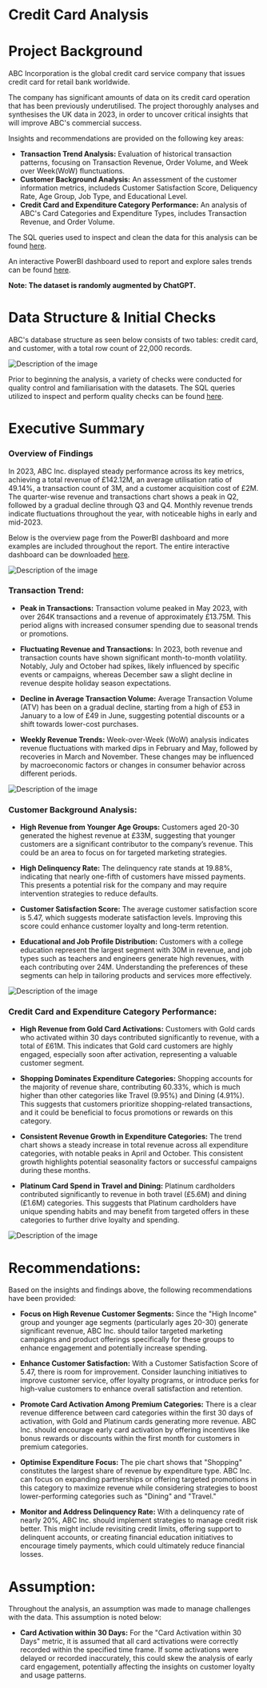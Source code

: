 # Credit Card Analysis

# Project Background
ABC Incorporation is the global credit card service company that issues credit card for retail bank worldwide.

The company has significant amounts of data on its credit card operation that has been previously underutilised. The project thoroughly analyses and synthesises the UK data in 2023, in order to uncover critical insights that will improve ABC's commercial success.

Insights and recommendations are provided on the following key areas:

- **Transaction Trend Analysis:** Evaluation of historical transaction patterns, focusing on Transaction Revenue, Order Volume, and Week over Week(WoW) flunctuations.
- **Customer Background Analysis:** An assessment of the customer information metrics, includeds Customer Satisfaction Score, Deliquency Rate, Age Group, Job Type, and Educational Level.
- **Credit Card and Expenditure Category Performance:** An analysis of ABC's Card Categories and Expenditure Types, includes Transaction Revenue, and Order Volume.

The SQL queries used to inspect and clean the data for this analysis can be found [here](https://github.com/JulJul00/Credit-Card_Client-Analysis/blob/main/SQL%20Queries/Cleaning%20Data%20for%20Analysis.sql).
  
An interactive PowerBI dashboard used to report and explore sales trends can be found [here](https://github.com/JulJul00/Credit-Card_Client-Analysis/raw/main/ABC%20Inc..pbix).


**Note: The dataset is randomly augmented by ChatGPT.**



# Data Structure & Initial Checks

ABC's database structure as seen below consists of two tables: credit card, and customer, with a total row count of 22,000 records.

![Description of the image](https://github.com/JulJul00/Credit-Card_Client-Analysis/blob/main/ABC%20Incorporation%20ERD.png)

Prior to beginning the analysis, a variety of checks were conducted for quality control and familiarisation with the datasets. The SQL queries utilized to inspect and perform quality checks can be found [here](https://github.com/JulJul00/Credit-Card_Client-Analysis/blob/main/SQL%20Queries/Example%20Initial%20Data%20Checks.sql).



# Executive Summary

### Overview of Findings

In 2023, ABC Inc. displayed steady performance across its key metrics, achieving a total revenue of £142.12M, an average utilisation ratio of 49.14%, a transaction count of 3M, and a customer acquisition cost of £2M. The quarter-wise revenue and transactions chart shows a peak in Q2, followed by a gradual decline through Q3 and Q4. Monthly revenue trends indicate fluctuations throughout the year, with noticeable highs in early and mid-2023.

Below is the overview page from the PowerBI dashboard and more examples are included throughout the report. 
The entire interactive dashboard can be downloaded [here](https://github.com/JulJul00/Credit-Card_Client-Analysis/raw/main/ABC%20Inc..pbix).

![Description of the image](https://github.com/JulJul00/Credit-Card_Client-Analysis/blob/main/ABC%20Incorporation%20Dashboard%20Screenshot/ABC%20Incorporation_Overview.jpg)


### Transaction Trend:

* **Peak in Transactions:** Transaction volume peaked in May 2023, with over 264K transactions and a revenue of approximately £13.75M. This period aligns with increased consumer spending due to seasonal trends or promotions.
  
* **Fluctuating Revenue and Transactions:** In 2023, both revenue and transaction counts have shown significant month-to-month volatility. Notably, July and October had spikes, likely influenced by specific events or campaigns, whereas December saw a slight decline in revenue despite holiday season expectations.
  
* **Decline in Average Transaction Volume:** Average Transaction Volume (ATV) has been on a gradual decline, starting from a high of £53 in January to a low of £49 in June, suggesting potential discounts or a shift towards lower-cost purchases.
  
* **Weekly Revenue Trends:** Week-over-Week (WoW) analysis indicates revenue fluctuations with marked dips in February and May, followed by recoveries in March and November. These changes may be influenced by macroeconomic factors or changes in consumer behavior across different periods.

![Description of the image](https://github.com/JulJul00/Credit-Card_Client-Analysis/blob/main/ABC%20Incorporation%20Dashboard%20Screenshot/ABC%20Incorporation_Transaction%20Trend.jpg)


### Customer Background Analysis:

* **High Revenue from Younger Age Groups:** Customers aged 20-30 generated the highest revenue at £33M, suggesting that younger customers are a significant contributor to the company’s revenue. This could be an area to focus on for targeted marketing strategies.
  
* **High Delinquency Rate:** The delinquency rate stands at 19.88%, indicating that nearly one-fifth of customers have missed payments. This presents a potential risk for the company and may require intervention strategies to reduce defaults.
  
* **Customer Satisfaction Score:** The average customer satisfaction score is 5.47, which suggests moderate satisfaction levels. Improving this score could enhance customer loyalty and long-term retention.
  
* **Educational and Job Profile Distribution:** Customers with a college education represent the largest segment with 30M in revenue, and job types such as teachers and engineers generate high revenues, with each contributing over 24M. Understanding the preferences of these segments can help in tailoring products and services more effectively.

![Description of the image](https://github.com/JulJul00/Credit-Card_Client-Analysis/blob/main/ABC%20Incorporation%20Dashboard%20Screenshot/ABC%20Incorporation_Customer%20Background.jpg)


### Credit Card and Expenditure Category Performance:

* **High Revenue from Gold Card Activations:** Customers with Gold cards who activated within 30 days contributed significantly to revenue, with a total of £61M. This indicates that Gold card customers are highly engaged, especially soon after activation, representing a valuable customer segment.
  
* **Shopping Dominates Expenditure Categories:** Shopping accounts for the majority of revenue share, contributing 60.33%, which is much higher than other categories like Travel (9.95%) and Dining (4.91%). This suggests that customers prioritize shopping-related transactions, and it could be beneficial to focus promotions or rewards on this category.
  
* **Consistent Revenue Growth in Expenditure Categories:** The trend chart shows a steady increase in total revenue across all expenditure categories, with notable peaks in April and October. This consistent growth highlights potential seasonality factors or successful campaigns during these months.
  
* **Platinum Card Spend in Travel and Dining:** Platinum cardholders contributed significantly to revenue in both travel (£5.6M) and dining (£1.6M) categories. This suggests that Platinum cardholders have unique spending habits and may benefit from targeted offers in these categories to further drive loyalty and spending.

![Description of the image](https://github.com/JulJul00/Credit-Card_Client-Analysis/blob/main/ABC%20Incorporation%20Dashboard%20Screenshot/ABC%20Incorporation_Category%20Performance.jpg)



# Recommendations:

Based on the insights and findings above, the following recommendations have been provided:

* **Focus on High Revenue Customer Segments:** Since the "High Income" group and younger age segments (particularly ages 20-30) generate significant revenue, ABC Inc. should tailor targeted marketing campaigns and product offerings specifically for these groups to enhance engagement and potentially increase spending.
  
* **Enhance Customer Satisfaction:** With a Customer Satisfaction Score of 5.47, there is room for improvement. Consider launching initiatives to improve customer service, offer loyalty programs, or introduce perks for high-value customers to enhance overall satisfaction and retention.
  
* **Promote Card Activation Among Premium Categories:** There is a clear revenue difference between card categories within the first 30 days of activation, with Gold and Platinum cards generating more revenue. ABC Inc. should encourage early card activation by offering incentives like bonus rewards or discounts within the first month for customers in premium categories.
  
* **Optimise Expenditure Focus:** The pie chart shows that "Shopping" constitutes the largest share of revenue by expenditure type. ABC Inc. can focus on expanding partnerships or offering targeted promotions in this category to maximize revenue while considering strategies to boost lower-performing categories such as "Dining" and "Travel."

* **Monitor and Address Delinquency Rate:** With a delinquency rate of nearly 20%, ABC Inc. should implement strategies to manage credit risk better. This might include revisiting credit limits, offering support to delinquent accounts, or creating financial education initiatives to encourage timely payments, which could ultimately reduce financial losses.
  


# Assumption:

Throughout the analysis, an assumption was made to manage challenges with the data. This assumption is noted below:

* **Card Activation within 30 Days:** For the "Card Activation within 30 Days" metric, it is assumed that all card activations were correctly recorded within the specified time frame. If some activations were delayed or recorded inaccurately, this could skew the analysis of early card engagement, potentially affecting the insights on customer loyalty and usage patterns.




